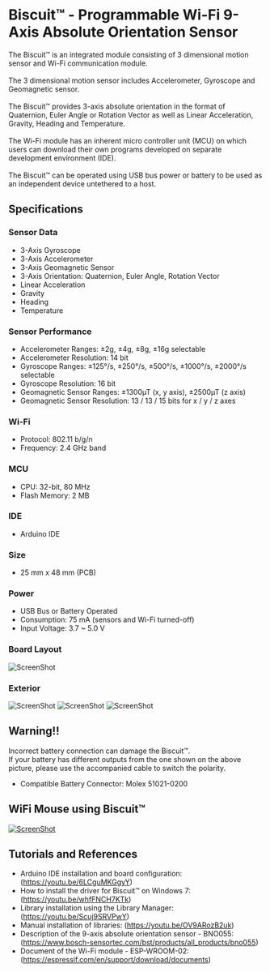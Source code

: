 # Biscuit™ - Programmable Wi-Fi 9-Axis Absolute Orientation Sensor
The Biscuit™ is an integrated module consisting of 3 dimensional motion sensor and Wi-Fi communication module.</br></br>
The 3 dimensional motion sensor includes Accelerometer, Gyroscope and Geomagnetic sensor. </br></br>
The Biscuit™ provides 3-axis absolute orientation in the format of Quaternion, Euler Angle or Rotation Vector as well as Linear Acceleration, Gravity, Heading and Temperature.</br></br>
The Wi-Fi module has an inherent micro controller unit (MCU) on which users can download their own programs developed on separate development environment (IDE).</br></br>
The Biscuit™ can be operated using USB bus power or battery to be used as an independent device untethered to a host.</br>


## Specifications
### Sensor Data
* 3-Axis Gyroscope
* 3-Axis Accelerometer
* 3-Axis Geomagnetic Sensor
* 3-Axis Orientation: Quaternion, Euler Angle, Rotation Vector
* Linear Acceleration
* Gravity
* Heading
* Temperature

### Sensor Performance
* Accelerometer Ranges: ±2g, ±4g, ±8g, ±16g selectable
* Accelerometer Resolution: 14 bit
* Gyroscope Ranges: ±125°/s, ±250°/s, ±500°/s, ±1000°/s, ±2000°/s selectable
* Gyroscope Resolution: 16 bit
* Geomagnetic Sensor Ranges: ±1300µT (x, y axis), ±2500µT (z axis)
* Geomagnetic Sensor Resolution: 13 / 13 / 15 bits for x / y / z axes

### Wi-Fi
* Protocol: 802.11 b/g/n
* Frequency: 2.4 GHz band

### MCU
* CPU: 32-bit, 80 MHz
* Flash Memory: 2 MB

### IDE
* Arduino IDE

### Size
* 25 mm x 48 mm (PCB)

### Power
* USB Bus or Battery Operated
* Consumption: 75 mA (sensors and Wi-Fi turned-off)
* Input Voltage: 3.7 ~ 5.0 V

### Board Layout
![ScreenShot](../Images/Layout.PNG)

### Exterior
![ScreenShot](../Images/Biscuit.jpg)
![ScreenShot](../Images/Biscuit_Battery.jpg)
![ScreenShot](../Images/Battery_connection_en.PNG)
## Warning!!
Incorrect battery connection can damage the Biscuit™.</br>
If your battery has different outputs from the one shown on the above picture, please use the accompanied cable to switch the polarity.
* Compatible Battery Connector: Molex 51021-0200

## WiFi Mouse using Biscuit™
[![ScreenShot](../Images/WiFiMouse.jpg)](https://youtu.be/E4BPJ5338vQ)



## Tutorials and References
* Arduino IDE installation and board configuration: (https://youtu.be/6LCguMKGgyY)
* How to install the driver for Biscuit™ on Windows 7: (https://youtu.be/whfFNCH7KTk)
* Library installation using the Library Manager: (https://youtu.be/Scuj9SRVPwY) 
* Manual installation of libraries: (https://youtu.be/OV9ARozB2uk)
* Description of the 9-axis absolute orientation sensor - BNO055: (https://www.bosch-sensortec.com/bst/products/all_products/bno055)
* Document of the Wi-Fi module - ESP-WROOM-02: (https://espressif.com/en/support/download/documents)



